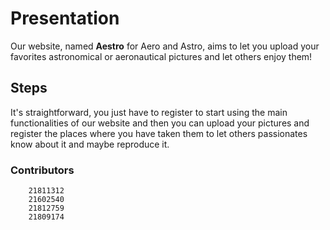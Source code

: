 # Presentation

Our website, named **Aestro** for Aero and Astro, aims to let you upload your favorites astronomical or aeronautical pictures and let others enjoy them!

## Steps

It's straightforward, you just have to register to start using the main functionalities of our website and then you can upload your pictures and register the places 
where you have taken them to let others passionates know about it and maybe reproduce it.

### Contributors 

```
    21811312
    21602540
    21812759
    21809174
```
